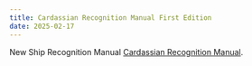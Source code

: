 ```yaml
---
title: Cardassian Recognition Manual First Edition
date: 2025-02-17
---
```


New Ship Recognition Manual [Cardassian Recognition Manual](https://fasaststcs.com/wp-content/uploads/2025/02/Cardassian-Starship-Recognition-Manual-1st-Edition-1.pdf).
